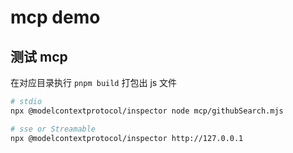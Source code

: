 # mcp demo

## 测试 mcp

在对应目录执行 `pnpm build` 打包出 js 文件

```bash
# stdio
npx @modelcontextprotocol/inspector node mcp/githubSearch.mjs

# sse or Streamable
npx @modelcontextprotocol/inspector http://127.0.0.1
```